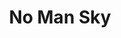 ---
title: No Man Sky
description: Hi, Welcome to No-Man-Sky. It is a place where ideas wander around
background: "images/bg.jpg"
logo: "https://upload.wikimedia.org/wikipedia/commons/8/8e/Font_Awesome_5_regular_gem.svg"
---